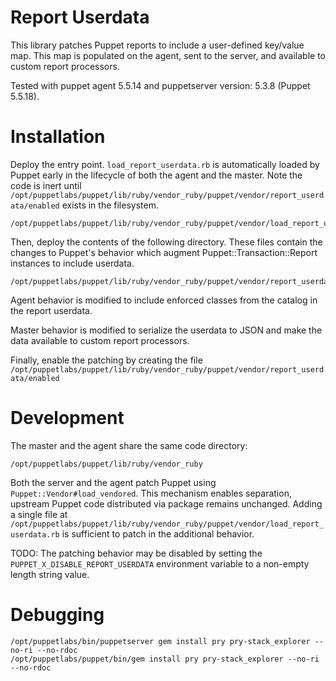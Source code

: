# Report Userdata

This library patches Puppet reports to include a user-defined key/value map.
This map is populated on the agent, sent to the server, and available to custom
report processors.

Tested with puppet agent 5.5.14 and puppetserver version: 5.3.8 (Puppet 5.5.18).

# Installation

Deploy the entry point.  `load_report_userdata.rb` is automatically loaded by
Puppet early in the lifecycle of both the agent and the master.  Note the code
is inert until
`/opt/puppetlabs/puppet/lib/ruby/vendor_ruby/puppet/vendor/report_userdata/enabled`
exists in the filesystem.

    /opt/puppetlabs/puppet/lib/ruby/vendor_ruby/puppet/vendor/load_report_userdata.rb

Then, deploy the contents of the following directory.  These files contain the
changes to Puppet's behavior which augment Puppet::Transaction::Report
instances to include userdata.

    /opt/puppetlabs/puppet/lib/ruby/vendor_ruby/puppet/vendor/report_userdata/

Agent behavior is modified to include enforced classes from the catalog in the
report userdata.

Master behavior is modified to serialize the userdata to JSON and make the data
available to custom report processors.

Finally, enable the patching by creating the file
`/opt/puppetlabs/puppet/lib/ruby/vendor_ruby/puppet/vendor/report_userdata/enabled`

# Development

The master and the agent share the same code directory:

    /opt/puppetlabs/puppet/lib/ruby/vendor_ruby

Both the server and the agent patch Puppet using
`Puppet::Vendor#load_vendored`.  This mechanism enables separation, upstream
Puppet code distributed via package remains unchanged.  Adding a single file at
`/opt/puppetlabs/puppet/lib/ruby/vendor_ruby/puppet/vendor/load_report_userdata.rb`
is sufficient to patch in the additional behavior.

TODO: The patching behavior may be disabled by setting the
`PUPPET_X_DISABLE_REPORT_USERDATA` environment variable to a non-empty length
string value.

# Debugging

    /opt/puppetlabs/bin/puppetserver gem install pry pry-stack_explorer --no-ri --no-rdoc
    /opt/puppetlabs/puppet/bin/gem install pry pry-stack_explorer --no-ri --no-rdoc

